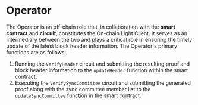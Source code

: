 # Operator

The Operator is an off-chain role that, in collaboration with the **smart contract** and **circuit**, constitutes the On-chain Light Client. It serves as an intermediary between the two and plays a critical role in ensuring the timely update of the latest block header information. The Operator's primary functions are as follows:

1. Running the `VerifyHeader` circuit and submitting the resulting proof and block header information to the `updateHeader` function within the smart contract.
2. Executing the `VerifySyncCommittee` circuit and submitting the generated proof along with the sync committee member list to the `updateSyncCommittee` function in the smart contract.
